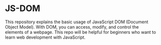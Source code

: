 # JS-DOM
This repository explains the basic usage of JavaScript DOM (Document Object Model). With DOM, you can access, modify, and control the elements of a webpage. This repo will be helpful for beginners who want to learn web development with JavaScript.
